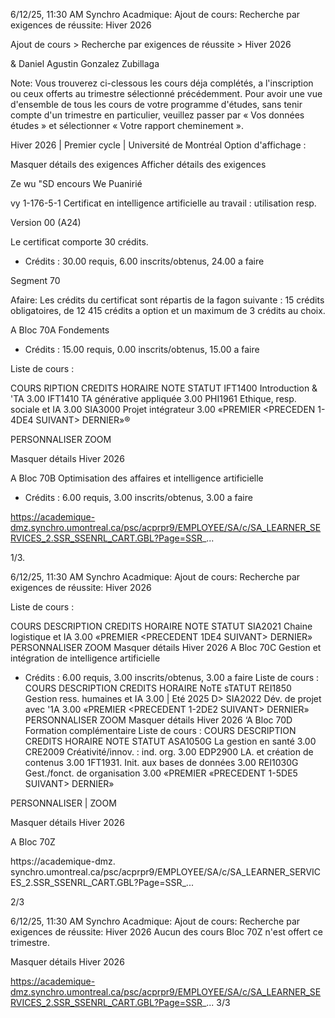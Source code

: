 6/12/25, 11:30 AM Synchro Acadmique: Ajout de cours: Recherche par exigences de réussite: Hiver 2026

Ajout de cours > Recherche par exigences de réussite > Hiver 2026

& Daniel Agustin Gonzalez Zubillaga

Note: Vous trouverez ci-clessous les cours déja complétés, a l'inscription ou ceux offerts au trimestre sélectionné précédemment. Pour
avoir une vue d'ensemble de tous les cours de votre programme d'études, sans tenir compte d'un trimestre en particulier, veuillez passer
par « Vos données études » et sélectionner « Votre rapport cheminement ».

Hiver 2026 | Premier cycle | Université de Montréal
Option d'affichage :

Masquer détails des exigences Afficher détails des exigences

Ze wu "SD encours We Puanirié

vy 1-176-5-1 Certificat en intelligence artificielle au travail : utilisation resp.

Version 00 (A24)

Le certificat comporte 30 crédits.

* Crédits : 30.00 requis, 6.00 inscrits/obtenus, 24.00 a faire

Segment 70

Afaire: Les crédits du certificat sont répartis de la fagon suivante : 15 crédits obligatoires, de 12 415 crédits a option et un
maximum de 3 crédits au choix.

A Bloc 70A Fondements

* Crédits : 15.00 requis, 0.00 inscrits/obtenus, 15.00 a faire

Liste de cours :

COURS RIPTION CREDITS HORAIRE NOTE STATUT
IFT1400 Introduction & 'TA 3.00
IFT1410 TA générative appliquée 3.00
PHI1961 Ethique, resp. sociale et IA 3.00
SIA3000 Projet intégrateur 3.00
«PREMIER <PRECEDEN 1-4DE4 SUIVANT> DERNIER»®

PERSONNALISER ZOOM

Masquer détails Hiver 2026

A Bloc 70B Optimisation des affaires et intelligence artificielle

* Crédits : 6.00 requis, 3.00 inscrits/obtenus, 3.00 a faire

https://academique-dmz.synchro.umontreal.ca/psc/acprpr9/EMPLOYEE/SA/c/SA_LEARNER_SERVICES_2.SSR_SSENRL_CART.GBL?Page=SSR_...

1/3.


6/12/25, 11:30 AM Synchro Acadmique: Ajout de cours: Recherche par exigences de réussite: Hiver 2026

Liste de cours :

COURS DESCRIPTION CREDITS HORAIRE NOTE STATUT
SIA2021 Chaine logistique et IA 3.00
«PREMIER <PRECEDENT 1DE4 SUIVANT> DERNIER»
PERSONNALISER ZOOM
Masquer détails Hiver 2026
A Bloc 70C Gestion et intégration de intelligence artificielle
* Crédits : 6.00 requis, 3.00 inscrits/obtenus, 3.00 a faire
Liste de cours :
COURS DESCRIPTION CREDITS HORAIRE NoTE sTATUT
REI1850 Gestion ress. humaines et IA 3.00 | Eté 2025 D>
SIA2022 Dév. de projet avec '1A 3.00
«PREMIER <PRECEDENT 1-2DE2 SUIVANT> DERNIER»
PERSONNALISER ZOOM
Masquer détails Hiver 2026
‘A Bloc 70D Formation complémentaire
Liste de cours :
COURS DESCRIPTION CREDITS HORAIRE NOTE STATUT
ASA1050G La gestion en santé 3.00
CRE2009 Créativité/innov. : ind. org. 3.00
EDP2900 LA. et création de contenus 3.00
1FT1931. Init. aux bases de données 3.00
REI1030G Gest./fonct. de organisation 3.00
«PREMIER «PRECEDENT 1-5DE5 SUIVANT> DERNIER»

PERSONNALISER | ZOOM

Masquer détails Hiver 2026

A Bloc 70Z

https://academique-dmz. synchro.umontreal.ca/psc/acprpr9/EMPLOYEE/SA/c/SA_LEARNER_SERVICES_2.SSR_SSENRL_CART.GBL?Page=SSR_...

2/3


6/12/25, 11:30 AM Synchro Acadmique: Ajout de cours: Recherche par exigences de réussite: Hiver 2026
Aucun des cours Bloc 70Z n'est offert ce trimestre.

Masquer détails Hiver 2026

https://academique-dmz.synchro.umontreal.ca/psc/acprpr9/EMPLOYEE/SA/c/SA_LEARNER_SERVICES_2.SSR_SSENRL_CART.GBL?Page=SSR_... 3/3



